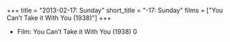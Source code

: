 +++
title = "2013-02-17: Sunday"
short_title = "-17: Sunday"
films = ["You Can’t Take it With You (1938)"]
+++


* Film: You Can’t Take it With You (1938) 0
